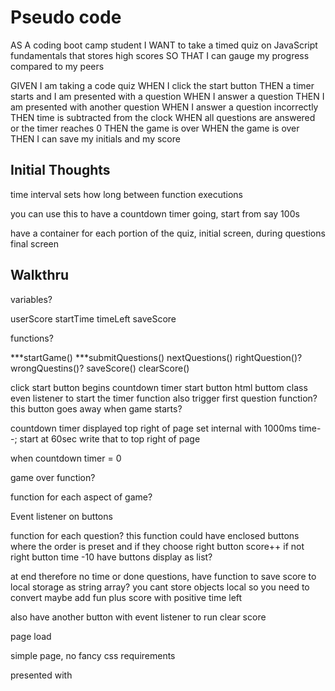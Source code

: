 # Pseudo code

AS A coding boot camp student
I WANT to take a timed quiz on JavaScript fundamentals that stores high scores
SO THAT I can gauge my progress compared to my peers

GIVEN I am taking a code quiz
WHEN I click the start button
THEN a timer starts and I am presented with a question
WHEN I answer a question
THEN I am presented with another question
WHEN I answer a question incorrectly
THEN time is subtracted from the clock
WHEN all questions are answered or the timer reaches 0
THEN the game is over
WHEN the game is over
THEN I can save my initials and my score


## Initial Thoughts

time interval sets how long between function executions

you can use this to have a countdown timer going, start from say 100s

have a container for each portion of the quiz, initial screen, during questions
final screen


## Walkthru

variables?

userScore
startTime
timeLeft
saveScore


functions?

***startGame() 
***submitQuestions()
nextQuestions()
rightQuestion()?
wrongQuestins()?
saveScore()
clearScore()


click start button begins countdown timer
start button html buttom class 
even listener to start the timer function
also trigger first question function?
this button goes away when game starts?

countdown timer displayed top right of page
set internal with 1000ms 
time--;
start at 60sec write that to top right of page


when countdown timer = 0

game over function?

function for each aspect of game?

Event listener on buttons

function for each question? this function could have enclosed buttons where the order is preset and if they choose right button score++
if not right button time -10
have buttons display as list? 

at end therefore no time or done questions, have function to save score to local storage as string array? you cant store objects local so you need to convert
maybe add fun plus score with positive time left 

also have another button with event listener to run clear score 


page load

simple page, no fancy css requirements

presented with 

